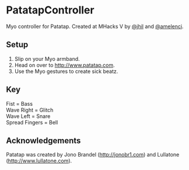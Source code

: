 # PatatapController
Myo controller for Patatap. Created at MHacks V by [@jhil](https://github.com/jhil) and [@amelenci](https://github.com/amelenci).

## Setup

1. Slip on your Myo armband.
2. Head on over to http://www.patatap.com.
3. Use the Myo gestures to create sick beatz.

## Key

Fist =            Bass   
Wave Right =      Glitch   
Wave Left =       Snare   
Spread Fingers =  Bell   
    

## Acknowledgements

Patatap was created by Jono Brandel (http://jonobr1.com) and Lullatone (http://www.lullatone.com).
